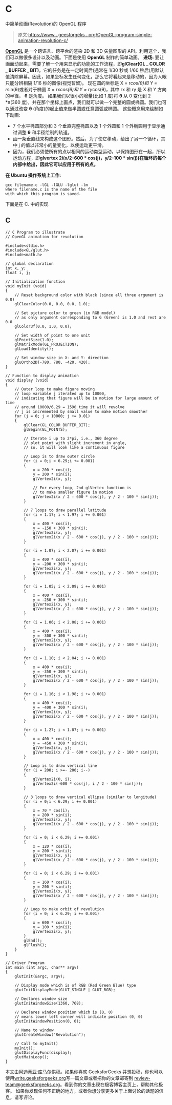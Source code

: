 # C

中简单动画(Revolution)的 OpenGL 程序

> 原文:[https://www . geesforgeks . org/OpenGL-program-simple-animation-revolution-c/](https://www.geeksforgeeks.org/opengl-program-simple-animation-revolution-c/)

[**OpenGL**](https://www.geeksforgeeks.org/getting-started-with-opengl/) 是一个跨语言、跨平台的渲染 2D 和 3D 矢量图形的 API。利用这个，我们可以做很多设计以及动画。下面是使用 **OpenGL** 制作的简单动画。
**进场:**
要让画面动起来，需要了解一个用来显示的功能的工作流程，即**glClear(GL _ COLOR _ BUFFER _ BIT)**。它的任务是在一定时间后(通常在 1/30 秒或 1/60 秒后)用默认值清除屏幕。因此，如果坐标发生任何变化，那么它将看起来是移动的，因为人眼只能分辨相隔 1/16 秒的图像(视觉暂留)。
现在圆的坐标是 X = r*cos(θ)和 Y = r*sin(θ)或者对于椭圆 X = rx*cos(θ)和 Y = ry*cos(θ)，其中 rx 和 ry 是 X 和 Y 方向的半径， **θ** 是角度。
如果我们以很小的增量(比如 1 度)将 **θ** 从 0 变化到 2 *π(360 度)，并在那个坐标上画点，我们就可以做一个完整的圆或椭圆。我们也可以通过改变 **θ** (角度)的起止值来做半圆或任意圆弧或椭圆。
这些概念用来绘制如下动画:

*   7 个水平椭圆部分和 3 个垂直完整椭圆以及 1 个外圆和 1 个外椭圆用于显示通过调整 **θ** 和半径绘制的轨道。
*   画一条垂直线来构成这个图形。然后，为了使它移动，给出了另一个循环，其中 j 的值以非常小的量变化，以使运动更平滑。
*   因为，我们必须使所有的点以相同的运动类型运动，以保持图形在一起，所以运动方程，即**glvertex 2i(x/2–600 * cos(j)，y/2–100 * sin(j))**在循环的每个内部**中给出，因此它可以应用于所有的点。**

**在 Ubuntu 操作系统上工作:**

```
gcc filename.c -lGL -lGLU -lglut -lm 
where filename.c is the name of the file
with which this program is saved.
```

下面是在 C.
中的实现

## C

```
// C Program to illustrate
// OpenGL animation for revolution

#include<stdio.h>
#include<GL/glut.h>
#include<math.h>

// global declaration
int x, y;
float i, j;

// Initialization function
void myInit (void)
{
    // Reset background color with black (since all three argument is 0.0)
    glClearColor(0.0, 0.0, 0.0, 1.0);

    // Set picture color to green (in RGB model)
    // as only argument corresponding to G (Green) is 1.0 and rest are 0.0
    glColor3f(0.0, 1.0, 0.0);

    // Set width of point to one unit
    glPointSize(1.0);
    glMatrixMode(GL_PROJECTION);
    glLoadIdentity();

    // Set window size in X- and Y- direction
    gluOrtho2D(-780, 780, -420, 420);
}

// Function to display animation
void display (void)
{
    // Outer loop to make figure moving
    // loop variable j iterated up to 10000,
    // indicating that figure will be in motion for large amount of time
    // around 10000/6.29 = 1590 time it will revolve
    // j is incremented by small value to make motion smoother
    for (j = 0; j < 10000; j += 0.01)
    {
        glClear(GL_COLOR_BUFFER_BIT);
        glBegin(GL_POINTS);

        // Iterate i up to 2*pi, i.e., 360 degree
        // plot point with slight increment in angle,
        // so, it will look like a continuous figure

        // Loop is to draw outer circle
        for (i = 0;i < 6.29;i += 0.001)
        {
            x = 200 * cos(i);
            y = 200 * sin(i);
            glVertex2i(x, y);

            // For every loop, 2nd glVertex function is
            // to make smaller figure in motion
            glVertex2i(x / 2 - 600 * cos(j), y / 2 - 100 * sin(j));
        }

        // 7 loops to draw parallel latitude
        for (i = 1.17; i < 1.97; i += 0.001)
        {
            x = 400 * cos(i);
            y = -150 + 300 * sin(i);
            glVertex2i(x, y);
            glVertex2i(x / 2 - 600 * cos(j), y / 2 - 100 * sin(j));
        }

        for (i = 1.07; i < 2.07; i += 0.001)
        {
            x = 400 * cos(i);
            y = -200 + 300 * sin(i);
            glVertex2i(x, y);
            glVertex2i(x / 2 - 600 * cos(j), y / 2 - 100 * sin(j));
        }

        for (i = 1.05; i < 2.09; i += 0.001)
        {
            x = 400 * cos(i);
            y = -250 + 300 * sin(i);
            glVertex2i(x, y);
            glVertex2i(x / 2 - 600 * cos(j), y / 2 - 100 * sin(j));
        }

        for (i = 1.06; i < 2.08; i += 0.001)
        {
            x = 400 * cos(i);
            y = -300 + 300 * sin(i);
            glVertex2i(x, y);
            glVertex2i(x / 2 - 600 * cos(j), y / 2 - 100 * sin(j));
        }

        for (i = 1.10; i < 2.04; i += 0.001)
        {
            x = 400 * cos(i);
            y = -350 + 300 * sin(i);
            glVertex2i(x, y);
            glVertex2i(x / 2 - 600 * cos(j), y / 2 - 100 * sin(j));
        }

        for (i = 1.16; i < 1.98; i += 0.001)
        {
            x = 400 * cos(i);
            y = -400 + 300 * sin(i);
            glVertex2i(x, y);
            glVertex2i(x / 2 - 600 * cos(j), y / 2 - 100 * sin(j));
        }

        for (i = 1.27; i < 1.87; i += 0.001)
        {
            x = 400 * cos(i);
            y = -450 + 300 * sin(i);
            glVertex2i(x, y);
            glVertex2i(x / 2 - 600 * cos(j), y / 2 - 100 * sin(j));
        }

        // Loop is to draw vertical line
        for (i = 200; i >=- 200; i--)
        {
            glVertex2i(0, i);
            glVertex2i(-600 * cos(j), i / 2 - 100 * sin(j));
        }

        // 3 loops to draw vertical ellipse (similar to longitude)
        for (i = 0;i < 6.29; i += 0.001)
        {
            x = 70 * cos(i);
            y = 200 * sin(i);
            glVertex2i(x, y);
            glVertex2i(x / 2 - 600 * cos(j), y / 2 - 100 * sin(j));
        }

        for (i = 0; i < 6.29; i += 0.001)
        {
            x = 120 * cos(i);
            y = 200 * sin(i);
            glVertex2i(x, y);
            glVertex2i(x / 2 - 600 * cos(j), y / 2 - 100 * sin(j));
        }

        for (i = 0; i < 6.29; i += 0.001)
        {
            x = 160 * cos(i);
            y = 200 * sin(i);
            glVertex2i(x, y);
            glVertex2i(x / 2 - 600 * cos(j), y / 2 - 100 * sin(j));
        }

        // Loop to make orbit of revolution
        for (i = 0; i < 6.29; i += 0.001)
        {
            x = 600 * cos(i);
            y = 100 * sin(i);
            glVertex2i(x, y);
        }
        glEnd();
        glFlush();
    }
}

// Driver Program
int main (int argc, char** argv)
{
    glutInit(&argc, argv);

    // Display mode which is of RGB (Red Green Blue) type
    glutInitDisplayMode(GLUT_SINGLE | GLUT_RGB);

    // Declares window size
    glutInitWindowSize(1360, 768);

    // Declares window position which is (0, 0)
    // means lower left corner will indicate position (0, 0)
    glutInitWindowPosition(0, 0);

    // Name to window
    glutCreateWindow("Revolution");

    // Call to myInit()
    myInit();
    glutDisplayFunc(display);
    glutMainLoop();
}
```

本文由[阿迪蒂亚·库马尔](https://www.linkedin.com/in/aditya-kumar-837315100/)供稿。如果你喜欢 GeeksforGeeks 并想投稿，你也可以使用[write.geeksforgeeks.org](https://write.geeksforgeeks.org)写一篇文章或者把你的文章邮寄到 review-team@geeksforgeeks.org。看到你的文章出现在极客博客主页上，帮助其他极客。
如果你发现任何不正确的地方，或者你想分享更多关于上面讨论的话题的信息，请写评论。